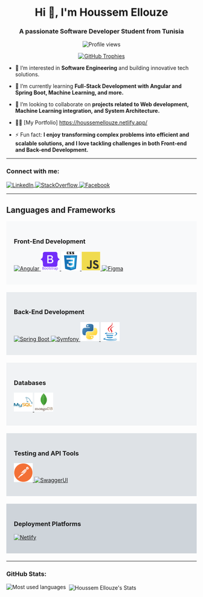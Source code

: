 
<h1 align="center">Hi 👋, I'm Houssem Ellouze</h1>
<h3 align="center">A passionate Software Developer Student from Tunisia</h3>

<p align="center"> 
  <img src="https://komarev.com/ghpvc/?username=houssem-ellouze&label=Profile%20views&color=0e75b6&style=flat" alt="Profile views" />
</p>

<p align="center">
  <a href="https://github.com/ryo-ma/github-profile-trophy">
    <img src="https://github-profile-trophy.vercel.app/?username=houssem-ellouze&theme=onedark&margin-w=15&margin-h=15" alt="GitHub Trophies" />
  </a>
</p>


- 🔭 I’m interested in **Software Engineering** and building innovative tech solutions.
  
- 🌱 I’m currently learning **Full-Stack Development with Angular and Spring Boot, Machine Learning, and more.**

- 👯 I’m looking to collaborate on **projects related to Web development, Machine Learning integration, and System Architecture.**

- 👨‍💻 [My Portfolio] https://houssemellouze.netlify.app/

- ⚡ Fun fact: **I enjoy transforming complex problems into efficient and scalable solutions, and I love tackling challenges in both Front-end and Back-end Development.**

---

<h3 align="left">Connect with me:</h3>
<p align="left">
  <a href="https://linkedin.com/in/houssem-ellouze-b51b0b211" target="blank">
    <img align="center" src="https://raw.githubusercontent.com/rahuldkjain/github-profile-readme-generator/master/src/images/icons/Social/linked-in-alt.svg" alt="LinkedIn" height="50" width="50" />
  </a>
  <a href="https://stackoverflow.com/users/houssem-ellouze" target="blank">
    <img align="center" src="https://raw.githubusercontent.com/rahuldkjain/github-profile-readme-generator/master/src/images/icons/Social/stack-overflow.svg" alt="StackOverflow" height="50" width="50" />
  </a>
  <a href="https://fb.com/100090082430281" target="blank">
    <img align="center" src="https://raw.githubusercontent.com/rahuldkjain/github-profile-readme-generator/master/src/images/icons/Social/facebook.svg" alt="Facebook" height="50" width="50" />
  </a>
</p>

---
<h2>Languages and Frameworks</h2>
<div style="background-color: #f8f9fa; padding: 20px; margin-bottom: 20px;">
  <h3 align="left">Front-End Development</h3>
  <p align="left">
    <a href="https://angular.io" target="_blank">
      <img src="https://angular.io/assets/images/logos/angular/angular.svg" alt="Angular" width="50" height="50"/>
    </a>
    <a href="https://getbootstrap.com" target="_blank">
      <img src="https://raw.githubusercontent.com/devicons/devicon/master/icons/bootstrap/bootstrap-plain-wordmark.svg" alt="Bootstrap" width="50" height="50"/>
    </a>
    <a href="https://www.w3schools.com/css/" target="_blank">
      <img src="https://raw.githubusercontent.com/devicons/devicon/master/icons/css3/css3-original-wordmark.svg" alt="CSS3" width="50" height="50"/>
    </a>
    <a href="https://developer.mozilla.org/en-US/docs/Web/JavaScript" target="_blank">
      <img src="https://raw.githubusercontent.com/devicons/devicon/master/icons/javascript/javascript-original.svg" alt="JavaScript" width="50" height="50"/>
    </a>
    <a href="https://figma.com/" target="_blank">
      <img src="https://www.vectorlogo.zone/logos/figma/figma-icon.svg" alt="Figma" width="50" height="50"/>
    </a>
  </p>
</div>

<div style="background-color: #e9ecef; padding: 20px; margin-bottom: 20px;">
  <h3 align="left">Back-End Development</h3>
  <p align="left">
    <a href="https://spring.io/" target="_blank">
      <img src="https://www.vectorlogo.zone/logos/springio/springio-icon.svg" alt="Spring Boot" width="50" height="50"/>
    </a>
    <a href="https://symfony.com/" target="_blank">
      <img src="https://symfony.com/logos/symfony_black_03.svg" alt="Symfony" width="50" height="50"/>
    </a>
    <a href="https://www.python.org" target="_blank">
      <img src="https://raw.githubusercontent.com/devicons/devicon/master/icons/python/python-original.svg" alt="Python" width="50" height="50"/>
    </a>
    <a href="https://www.java.com" target="_blank">
      <img src="https://raw.githubusercontent.com/devicons/devicon/master/icons/java/java-original.svg" alt="Java" width="50" height="50"/>
    </a>
  </p>
</div>

<div style="background-color: #f1f3f5; padding: 20px; margin-bottom: 20px;">
  <h3 align="left">Databases</h3>
  <p align="left">
    <a href="https://www.mysql.com/" target="_blank">
      <img src="https://raw.githubusercontent.com/devicons/devicon/master/icons/mysql/mysql-original-wordmark.svg" alt="MySQL" width="50" height="50"/>
    </a>
    <a href="https://www.mongodb.com/" target="_blank">
      <img src="https://raw.githubusercontent.com/devicons/devicon/master/icons/mongodb/mongodb-original-wordmark.svg" alt="MongoDB" width="50" height="50"/>
    </a>
  </p>
</div>

<div style="background-color: #dee2e6; padding: 20px; margin-bottom: 20px;">
  <h3 align="left">Testing and API Tools</h3>
  <p align="left">
    <a href="https://www.postman.com" target="_blank">
      <img src="https://raw.githubusercontent.com/devicons/devicon/master/icons/postman/postman-original.svg" alt="Postman" width="50" height="50"/>
    </a>
    <a href="https://swagger.io/tools/swagger-ui/" target="_blank">
      <img src="https://static1.smartbear.co/swagger/media/assets/images/swagger_logo.svg" alt="SwaggerUI" width="50" height="50"/>
    </a>
  </p>
</div>

<div style="background-color: #ced4da; padding: 20px; margin-bottom: 20px;">
  <h3 align="left">Deployment Platforms</h3>
  <p align="left">
    <a href="https://www.netlify.com" target="_blank">
      <img src="https://cdn.iconscout.com/icon/free/png-256/netlify-3628945-3029960.png" alt="Netlify" width="50" height="50"/>
    </a>
  </p>
</div>





---

<h3 align="left">GitHub Stats:</h3>
<p>
  <img align="left" src="https://github-readme-stats.vercel.app/api/top-langs?username=houssem-ellouze&show_icons=true&locale=en&layout=compact&theme=radical" alt="Most used languages" />
</p>

<p>&nbsp;
  <img align="center" src="https://github-readme-stats.vercel.app/api?username=houssem-ellouze&show_icons=true&locale=en&theme=radical" alt="Houssem Ellouze's Stats" />
</p>



